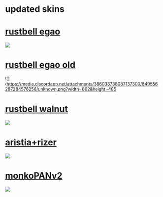 # updated skins


# [rustbell egao](https://aaaiaiaiia.s-ul.eu/ZEnKP2EV)
![](https://media.discordapp.net/attachments/386033738087137300/849556031565463582/unknown.png?width=862&height=485)
# [rustbell egao old](https://aaaiaiaiia.s-ul.eu/wGf91g1t)
![](https://media.discordapp.net/attachments/386033738087137300/849556287284576256/unknown.png?width=862&height=485
# [rustbell walnut](https://aaaiaiaiia.s-ul.eu/Ej6UK0NI)
![](https://media.discordapp.net/attachments/386033738087137300/849556487499939880/unknown.png?width=862&height=485)
# [aristia+rizer](https://aaaiaiaiia.s-ul.eu/wOse6YJA)
![](https://media.discordapp.net/attachments/386033738087137300/849556857893683200/unknown.png?width=862&height=485)
# [monkoPANv2](https://aaaiaiaiia.s-ul.eu/xJHqdFmu)
![](https://media.discordapp.net/attachments/386033738087137300/849557206743646258/unknown.png?width=862&height=485)
